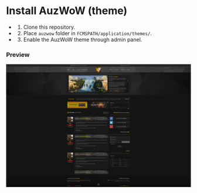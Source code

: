 # Install AuzWoW (theme)

- 1. Clone this repository.
- 2. Place `auzwow` folder in `FCMSPATH/application/themes/`.
- 3. Enable the AuzWoW theme through admin panel.

### Preview
![AuzWoW](./preview.png)
